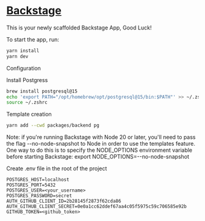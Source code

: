 # [Backstage](https://backstage.io)

This is your newly scaffolded Backstage App, Good Luck!

To start the app, run:

```sh
yarn install
yarn dev
```

Configuration

Install Postgress
```sh
brew install postgresql@15
echo 'export PATH="/opt/homebrew/opt/postgresql@15/bin:$PATH"' >> ~/.zshrc
source ~/.zshrc
```


Template creation
```sh
yarn add --cwd packages/backend pg
```

Note: if you're running Backstage with Node 20 or later, you'll need to pass the flag --no-node-snapshot to Node in order to use the templates feature. One way to do this is to specify the NODE_OPTIONS environment variable before starting Backstage: export NODE_OPTIONS=--no-node-snapshot

Create .env file in the root of the project

```
POSTGRES_HOST=localhost
POSTGRES_PORT=5432 
POSTGRES_USER=<your_username>
POSTGRES_PASSWORD=secret
AUTH_GITHUB_CLIENT_ID=2b28145f2873f62cda86
AUTH_GITHUB_CLIENT_SECRET=0e0a1cc62ddef67aa4c05f5975c59c706585e92b
GITHUB_TOKEN=<github_token>
```